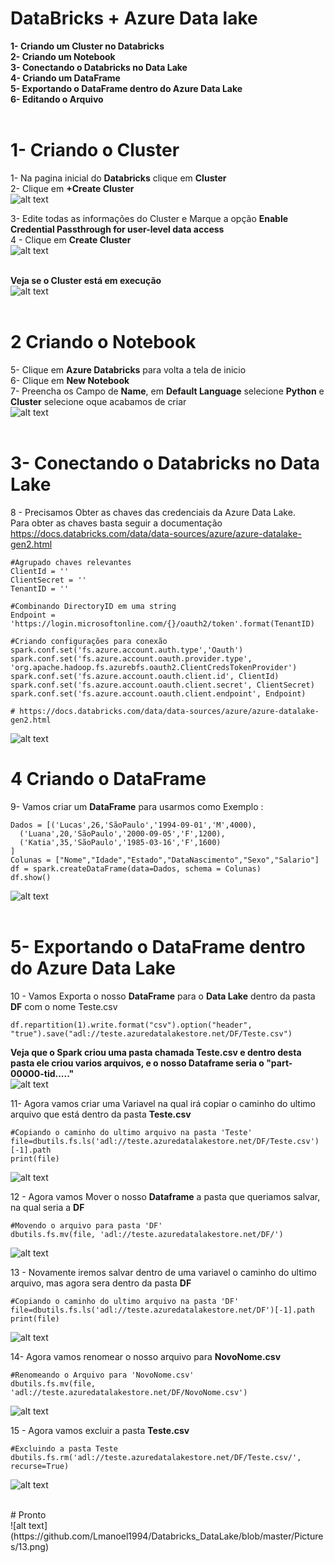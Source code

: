 # DataBricks +  Azure Data lake <br />
**1- Criando um Cluster no Databricks <br />
2- Criando um Notebook <br />
3- Conectando o Databricks no Data Lake <br />
4- Criando um DataFrame <br />
5- Exportando o DataFrame dentro do Azure Data Lake <br />
6- Editando o Arquivo**<br />
<br />

# 1- Criando o Cluster <br />

1- Na pagina inicial do **Databricks** clique em **Cluster** <br />
2- Clique em **+Create Cluster** <br />
![alt text](https://github.com/Lmanoel1994/Databricks_DataLake/blob/master/Pictures/1.png) <br />

3- Edite todas as informações do Cluster e Marque a opção **Enable Credential Passthrough for user-level data access** <br />
4 - Clique em  **Create Cluster** <br />
![alt text](https://github.com/Lmanoel1994/Databricks_DataLake/blob/master/Pictures/2.png) <br />
<br />

**Veja se o Cluster está em execução**<br />
![alt text](https://github.com/Lmanoel1994/Databricks_DataLake/blob/master/Pictures/3.png) <br />
<br />

# 2 Criando o Notebook <br />
5- Clique em **Azure Databricks** para volta a tela de inicio <br />
6- Clique em **New Notebook**  <br />
7- Preencha os Campo de **Name**, em **Default Language** selecione **Python** e **Cluster**  selecione oque acabamos de criar <br />
![alt text](https://github.com/Lmanoel1994/Databricks_DataLake/blob/master/Pictures/4.png) <br />
<br />

# 3- Conectando o Databricks no Data Lake 
8 - Precisamos Obter as chaves das credenciais da Azure Data Lake. <br />
Para obter as chaves basta seguir a documentação  <br />
https://docs.databricks.com/data/data-sources/azure/azure-datalake-gen2.html 
````
#Agrupado chaves relevantes
ClientId = ''
ClientSecret = ''
TenantID = ''

#Combinando DirectoryID em uma string
Endpoint = 'https://login.microsoftonline.com/{}/oauth2/token'.format(TenantID)

#Criando configurações para conexão
spark.conf.set('fs.azure.account.auth.type','Oauth')
spark.conf.set('fs.azure.account.oauth.provider.type', 'org.apache.hadoop.fs.azurebfs.oauth2.ClientCredsTokenProvider')
spark.conf.set('fs.azure.account.oauth.client.id', ClientId)
spark.conf.set('fs.azure.account.oauth.client.secret', ClientSecret)
spark.conf.set('fs.azure.account.oauth.client.endpoint', Endpoint)

# https://docs.databricks.com/data/data-sources/azure/azure-datalake-gen2.html 
````
![alt text](https://github.com/Lmanoel1994/Databricks_DataLake/blob/master/Pictures/5.png) <br />


# 4 Criando o DataFrame <br />
9- Vamos criar um **DataFrame** para usarmos como Exemplo :
````
Dados = [('Lucas',26,'SãoPaulo','1994-09-01','M',4000),
  ('Luana',20,'SãoPaulo','2000-09-05','F',1200),
  ('Katia',35,'SãoPaulo','1985-03-16','F',1600)
]
Colunas = ["Nome","Idade","Estado","DataNascimento","Sexo","Salario"]
df = spark.createDataFrame(data=Dados, schema = Colunas)
df.show()
````
![alt text](https://github.com/Lmanoel1994/Databricks_DataLake/blob/master/Pictures/6.png) <br />
<br />

# 5- Exportando o DataFrame dentro do Azure Data Lake 
10 - Vamos Exporta o nosso **DataFrame** para o **Data Lake** dentro da pasta **DF** com o nome Teste.csv <br />
````
df.repartition(1).write.format("csv").option("header", "true").save("adl://teste.azuredatalakestore.net/DF/Teste.csv")
````
**Veja que o Spark criou uma pasta chamada Teste.csv e dentro desta pasta ele criou varios arquivos, e o nosso Dataframe seria o "part-00000-tid....."** <br />
![alt text](https://github.com/Lmanoel1994/Databricks_DataLake/blob/master/Pictures/7.png) <br />

11- Agora vamos criar uma Variavel na qual irá copiar o caminho do ultimo arquivo que está dentro da pasta **Teste.csv** 

````
#Copiando o caminho do ultimo arquivo na pasta 'Teste'
file=dbutils.fs.ls('adl://teste.azuredatalakestore.net/DF/Teste.csv')[-1].path 
print(file)
````

![alt text](https://github.com/Lmanoel1994/Databricks_DataLake/blob/master/Pictures/8.png) <br />

12 - Agora vamos Mover o nosso **Dataframe**  a pasta que queriamos salvar, na qual seria a **DF** <br />

````
#Movendo o arquivo para pasta 'DF'
dbutils.fs.mv(file, 'adl://teste.azuredatalakestore.net/DF/')
````
![alt text](https://github.com/Lmanoel1994/Databricks_DataLake/blob/master/Pictures/9.png) <br />


13 - Novamente iremos salvar dentro de uma variavel o caminho do ultimo arquivo, mas agora sera dentro da pasta **DF**
````
#Copiando o caminho do ultimo arquivo na pasta 'DF'
file=dbutils.fs.ls('adl://teste.azuredatalakestore.net/DF')[-1].path 
print(file)
````
![alt text](https://github.com/Lmanoel1994/Databricks_DataLake/blob/master/Pictures/10.png) <br />

14-  Agora vamos renomear o nosso arquivo para **NovoNome.csv**
````
#Renomeando o Arquivo para 'NovoNome.csv'
dbutils.fs.mv(file, 'adl://teste.azuredatalakestore.net/DF/NovoNome.csv')
````
![alt text](https://github.com/Lmanoel1994/Databricks_DataLake/blob/master/Pictures/11.png) <br />

15 -  Agora vamos excluir a pasta **Teste.csv**

````
#Excluindo a pasta Teste
dbutils.fs.rm('adl://teste.azuredatalakestore.net/DF/Teste.csv/', recurse=True)
````
![alt text](https://github.com/Lmanoel1994/Databricks_DataLake/blob/master/Pictures/12.png) <br />

<br />
# Pronto <br />
![alt text](https://github.com/Lmanoel1994/Databricks_DataLake/blob/master/Pictures/13.png) <br />



